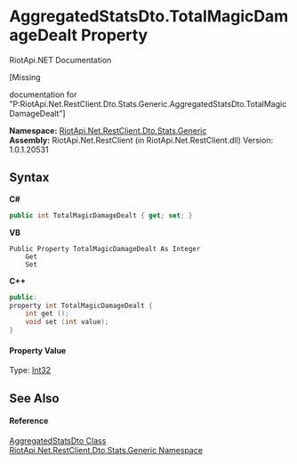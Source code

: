 # AggregatedStatsDto.TotalMagicDamageDealt Property 
RiotApi.NET Documentation 

\[Missing <summary> documentation for "P:RiotApi.Net.RestClient.Dto.Stats.Generic.AggregatedStatsDto.TotalMagicDamageDealt"\]

**Namespace:**&nbsp;<a href="5d01f7ac-cf04-77d7-641a-3fa8ba633859">RiotApi.Net.RestClient.Dto.Stats.Generic</a><br />**Assembly:**&nbsp;RiotApi.Net.RestClient (in RiotApi.Net.RestClient.dll) Version: 1.0.1.20531

## Syntax

**C#**<br />
``` C#
public int TotalMagicDamageDealt { get; set; }
```

**VB**<br />
``` VB
Public Property TotalMagicDamageDealt As Integer
	Get
	Set
```

**C++**<br />
``` C++
public:
property int TotalMagicDamageDealt {
	int get ();
	void set (int value);
}
```


#### Property Value
Type: <a href="http://msdn2.microsoft.com/en-us/library/td2s409d" target="_blank">Int32</a>

## See Also


#### Reference
<a href="e359dad0-0ffd-00cc-2b4e-523727c841e6">AggregatedStatsDto Class</a><br /><a href="5d01f7ac-cf04-77d7-641a-3fa8ba633859">RiotApi.Net.RestClient.Dto.Stats.Generic Namespace</a><br />